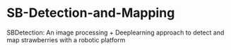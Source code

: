 # SB-Detection-and-Mapping
SBDetection: An image processing + Deeplearning approach to detect and map strawberries with a robotic platform 
